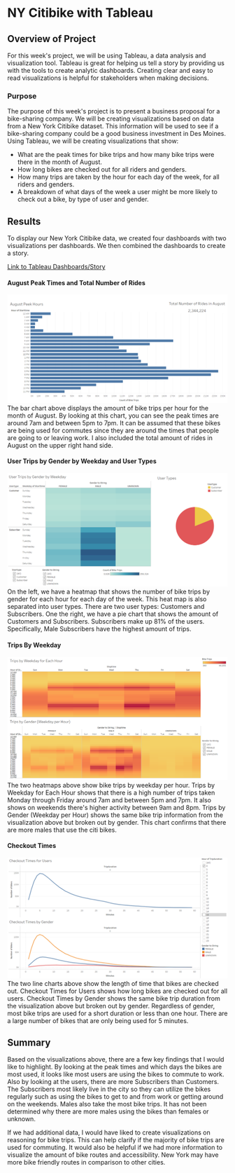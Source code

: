 # NY Citibike with Tableau

## Overview of Project
For this week's project, we will be using Tableau, a data analysis and visualization tool. Tableau is great for helping us tell a story by providing us with the tools to create analytic dashboards. Creating clear and easy to read visualizations is helpful for stakeholders when making decisions. 

### Purpose
The purpose of this week's project is to present a business proposal for a bike-sharing company. We will be creating visualizations based on data from a New York Citibike dataset. This information will be used to see if a bike-sharing company could be a good business investment in Des Moines. Using Tableau, we will be creating visualizations that show:
- What are the peak times for bike trips and how many bike trips were there in the month of August.
- How long bikes are checked out for all riders and genders.
- How many trips are taken by the hour for each day of the week, for all riders and genders.
- A breakdown of what days of the week a user might be more likely to check out a bike, by type of user and gender.

## Results

To display our New York Citibike data, we created four dashboards with two visualizations per dashboards. We then combined the dashboards to create a story. 

[Link to Tableau Dashboards/Story](https://public.tableau.com/views/NYC-Citibike-Challenge_16279379182660/NYCCitibikeAnalysis?:language=en-US&:display_count=n&:origin=viz_share_link)

#### August Peak Times and Total Number of Rides
![AugustOverview](/Resources/AugustOverview.PNG)
The bar chart above displays the amount of bike trips per hour for the month of August. By looking at this chart, you can see the peak times are around 7am and between 5pm to 7pm. It can be assumed that these bikes are being used for commutes since they are around the times that people are going to or leaving work. I also included the total amount of rides in August on the upper right hand side. 

#### User Trips by Gender by Weekday and User Types
![UserTypesbyGenderbyWeekday](/Resources/UserTypesbyGenderbyWeekday.PNG)
On the left, we have a heatmap that shows the number of bike trips by gender for each hour for each day of the week. This heat map is also separated into user types. There are two user types: Customers and Subscribers. One the right, we have a pie chart that shows the amount of Customers and Subscribers. Subscribers make up 81% of the users. Specifically, Male Subscribers have the highest amount of trips. 

#### Trips By Weekday 
![TripsByWeekday](/Resources/TripsByWeekday.PNG)
The two heatmaps above show bike trips by weekday per hour. Trips by Weekday for Each Hour shows that there is a high number of trips taken Monday through Friday around 7am and between 5pm and 7pm. It also shows on weekends there's higher activity between 9am and 8pm. Trips by Gender (Weekday per Hour) shows the same bike trip information from the visualization above but broken out by gender. This chart confirms that there are more males that use the citi bikes.

#### Checkout Times
![CheckoutTimes](/Resources/CheckoutTimes.PNG)
The two line charts above show the length of time that bikes are checked out. Checkout Times for Users shows how long bikes are checked out for all users. Checkout Times by Gender shows the same bike trip duration from the visualization above but broken out by gender. Regardless of gender, most bike trips are used for a short duration or less than one hour. There are a large number of bikes that are only being used for 5 minutes.


## Summary
Based on the visualizations above, there are a few key findings that I would like to highlight. By looking at the peak times and which days the bikes are most used, it looks like most users are using the bikes to commute to work. Also by looking at the users, there are more Subscribers than Customers. The Subscribers most likely live in the city so they can utilize the bikes regularly such as using the bikes to get to and from work or getting around on the weekends. Males also take the most bike trips. It has not been determined why there are more males using the bikes than females or unknown.

If we had additional data, I would have liked to create visualizations on reasoning for bike trips. This can help clarify if the majority of bike trips are used for commuting. It would also be helpful if we had more information to visualize the amount of bike routes and accessibility. New York may have more bike friendly routes in comparison to other cities. 
